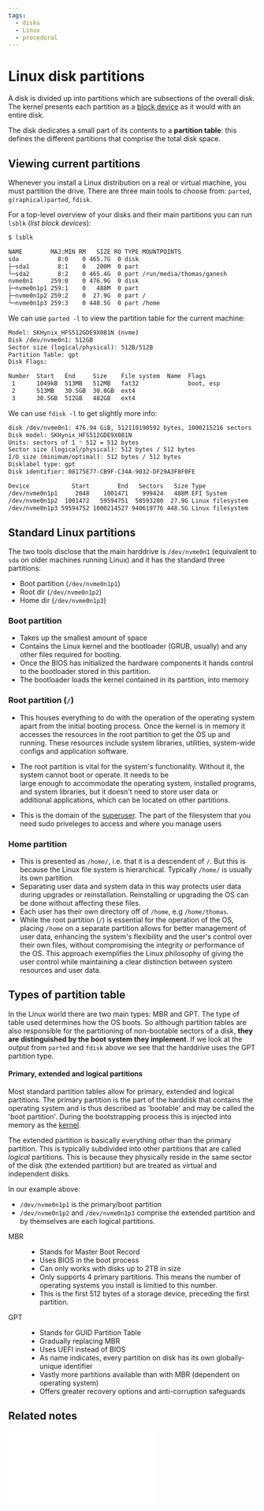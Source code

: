 ```yaml
---
tags:
  - disks
  - Linux
  - procedural
---
```


# Linux disk partitions

A disk is divided up into partitions which are subsections of the overall disk.
The kernel presents each partition as a [block device](Devices.md#Devices) as it
would with an entire disk.

The disk dedicates a small part of its contents to a **partition table**: this
defines the different partitions that comprise the total disk space.

## Viewing current partitions

Whenever you install a Linux distribution on a real or virtual machine, you must
partition the drive. There are three main tools to choose from: `parted`,
`g(raphical)parted`, `fdisk`.

For a top-level overview of your disks and their main partitions you can run
`lsblk` (_list block devices_):

```bash
$ lsblk

NAME        MAJ:MIN RM   SIZE RO TYPE MOUNTPOINTS
sda           8:0    0 465.7G  0 disk
├─sda1        8:1    0   200M  0 part
└─sda2        8:2    0 465.4G  0 part /run/media/thomas/ganesh
nvme0n1     259:0    0 476.9G  0 disk
├─nvme0n1p1 259:1    0   488M  0 part
├─nvme0n1p2 259:2    0  27.9G  0 part /
└─nvme0n1p3 259:3    0 448.5G  0 part /home
```

We can use `parted -l` to view the partition table for the current machine:

```bash
Model: SKHynix_HFS512GDE9X081N (nvme)
Disk /dev/nvme0n1: 512GB
Sector size (logical/physical): 512B/512B
Partition Table: gpt
Disk Flags:

Number  Start   End     Size    File system  Name  Flags
 1      1049kB  513MB   512MB   fat32              boot, esp
 2      513MB   30.5GB  30.0GB  ext4
 3      30.5GB  512GB   482GB   ext4
```

We can use `fdisk -l` to get slightly more info:

```bash
disk /dev/nvme0n1: 476.94 GiB, 512110190592 bytes, 1000215216 sectors
Disk model: SKHynix_HFS512GDE9X081N
Units: sectors of 1 * 512 = 512 bytes
Sector size (logical/physical): 512 bytes / 512 bytes
I/O size (minimum/optimal): 512 bytes / 512 bytes
Disklabel type: gpt
Disk identifier: 08175E77-CB9F-C34A-9032-DF29A3F8F0FE

Device            Start        End   Sectors   Size Type
/dev/nvme0n1p1     2048    1001471    999424   488M EFI System
/dev/nvme0n1p2  1001472   59594751  58593280  27.9G Linux filesystem
/dev/nvme0n1p3 59594752 1000214527 940619776 448.5G Linux filesystem
```

## Standard Linux partitions

The two tools disclose that the main harddrive is `/dev/nvme0n1` (equivalent to
`sda` on older machines running Linux) and it has the standard three partitions:

- Boot partition (`/dev/nvme0n1p1`)
- Root dir (`/dev/nvme0n1p2`)
- Home dir (`/dev/nvme0n1p3`)

### Boot partition

- Takes up the smallest amount of space
- Contains the Linux kernel and the bootloader (GRUB, usually) and any other
  files required for booting.
- Once the BIOS has initialized the hardware components it hands control to the
  bootloader stored in this partition.
- The bootloader loads the kernel contained in its partition, into memory

### Root partition (`/`)

- This houses everything to do with the operation of the operating system apart
  from the initial booting process. Once the kernel is in memory it accesses the
  resources in the root partition to get the OS up and running. These resources
  include system libraries, utilities, system-wide configs and application
  software.

- The root partition is vital for the system's functionality. Without it, the
  system cannot boot or operate. It needs to be  
   large enough to accommodate the operating system, installed programs, and system
  libraries, but it doesn't need to store user data or  
   additional applications, which can be located on other partitions.

- This is the domain of the [superuser](User_Space.md#root-user-superuser). The
  part of the filesystem that you need sudo priveleges to access and where you
  manage users

### Home partition

- This is presented as `/home/`, i.e. that it is a descendent of `/`. But this
  is because the Linux file system is hierarchical. Typically `/home/` is
  usually its own partition.
- Separating user data and system data in this way protects user data during
  upgrades or reinstallation. Reinstalling or upgrading the OS can be done
  without affecting these files.
- Each user has their own directory off of `/home`, e.g `/home/thomas`.
- While the root partition (`/`) is essential for the operation of the OS,
  placing `/home` on a separate partition allows for better management of user
  data, enhancing the system's flexibility and the user's control over their own
  files, without compromising the integrity or performance of the OS. This
  approach exemplifies the Linux philosophy of giving the user control while
  maintaining a clear distinction between system  
  resources and user data.

## Types of partition table

In the Linux world there are two main types: MBR and GPT. The type of table used
determines how the OS boots. So although partition tables are also responsible
for the partitioning of non-bootable sectors of a disk, **they are distinguished
by the boot system they implement**. If we look at the output from `parted` and
`fdisk` above we see that the harddrive uses the GPT partition type.

#### Primary, extended and logical partitions

Most standard partition tables allow for primary, extended and logical
partitions. The primary partition is the part of the harddisk that contains the
operating system and is thus described as 'bootable' and may be called the 'boot
partition'. During the bootstrapping process this is injected into memory as the
[kernel](The_kernel.md).

The extended partition is basically everything other than the primary partition.
This is typically subdivided into other partitions that are called _logical_
partitions. This is because they physically reside in the same sector of the
disk (the extended partition) but are treated as virtual and independent disks.

In our example above:

- `/dev/nvme0n1p1` is the primary/boot partition
- `/dev/nvme0n1p2` and `/dev/nvme0n1p3` comprise the extended partition and by
  themselves are each logical partitions.

<dl>
  <dt>MBR</dt>
  <dd> 
    <ul>
      <li>Stands for Master Boot Record</li> 
      <li>Uses BIOS in the boot process</li> 
      <li>Can only works with disks up to 2TB in size</li> 
      <li>Only supports 4 primary partitions. This means the number of operating systems you install is limitied to this number.</li> 
      <li>This is the first 512 bytes of a storage device, preceding the first partition.</li>
    </ul> 
  </dd>
  <dt>GPT</dt>
  <dd>
  <ul>
      <li>Stands for GUID Partition Table </li>
      <li>Gradually replacing MBR</li>
      <li>Uses UEFI instead of BIOS</li>
      <li>As name indicates, every partition on disk has its own globally-unique identifier</li>
      <li>Vastly more partitions available than with MBR (dependent on operating system)</li>
      <li>Offers greater recovery options and anti-corruption safeguards</li> 
    </ul>
</dd>
</dl>

## Related notes

![Creating a Linux partition table](Creating_a_Linux_partition_table.md)
